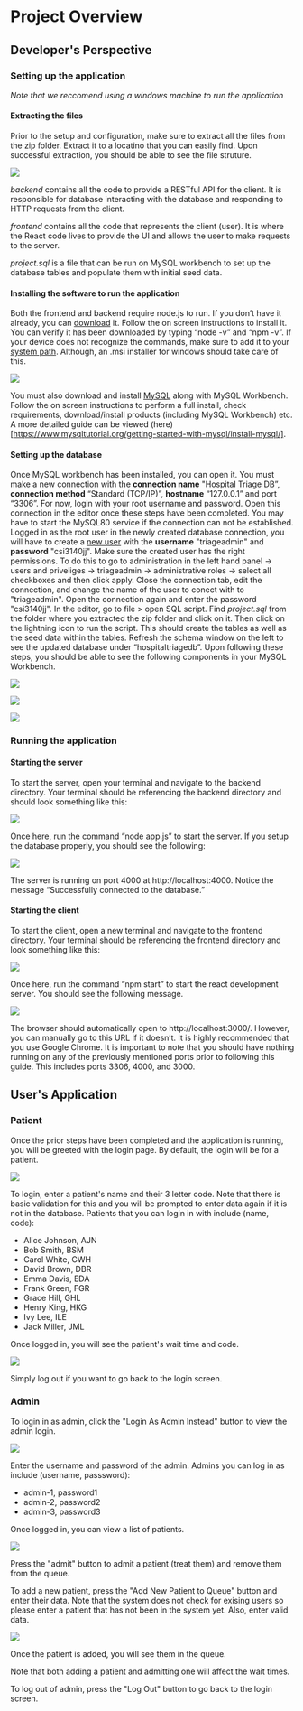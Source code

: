 # Project Overview

## Developer's Perspective

### Setting up the application

_Note that we reccomend using a windows machine to run the application_

#### Extracting the files

Prior to the setup and configuration, make sure to extract all the files from the zip folder. Extract it to a locatino that you can easily find. Upon successful extraction, you should be able to see the file struture.

![](./public/project_structure.png)

_backend_ contains all the code to provide a RESTful API for the client. It is responsible for database interacting with the database and responding to HTTP requests from the client.

_frontend_ contains all the code that represents the client (user). It is where the React code lives to provide the UI and allows the user to make requests to the server.

_project.sql_ is a file that can be run on MySQL workbench to set up the database tables and populate them with initial seed data.

#### Installing the software to run the application

Both the frontend and backend require node.js to run. If you don’t have it already, you can [download](https://nodejs.org/en/download/package-manager) it. Follow the on screen instructions to install it. You can verify it has been downloaded by typing “node -v” and “npm -v”. If your device does not recognize the commands, make sure to add it to your [system path](https://hackmd.io/@hm222vx/AddNodeJSPath). Although, an .msi installer for windows should take care of this.

![](./public/node_commands.png)

You must also download and install [MySQL](https://dev.mysql.com/downloads/installer/) along with MySQL Workbench. Follow the on screen instructions to perform a full install, check requirements, download/install products (including MySQL Workbench) etc. A more detailed guide can be viewed (here)[https://www.mysqltutorial.org/getting-started-with-mysql/install-mysql/].

#### Setting up the database

Once MySQL workbench has been installed, you can open it. You must make a new connection with the **connection name** "Hospital Triage DB”, **connection method** “Standard (TCP/IP)”, **hostname** “127.0.0.1” and port “3306”. For now, login with your root username and password. Open this connection in the editor once these steps have been completed. You may have to start the MySQL80 service if the connection can not be established. Logged in as the root user in the newly created database connection, you will have to create a [new user](https://dev.mysql.com/doc/workbench/en/wb-mysql-connections-navigator-management-users-and-privileges.html) with the **username** "triageadmin" and **password** "csi3140jj". Make sure the created user has the right permissions. To do this to go to administration in the left hand panel -> users and priveliges -> triageadmin -> administrative roles -> select all checkboxes and then click apply. Close the connection tab, edit the connection, and change the name of the user to conect with to "triageadmin". Open the connection again and enter the password "csi3140jj". In the editor, go to file > open SQL script. Find _project.sql_ from the folder where you extracted the zip folder and click on it. Then click on the lightning icon to run the script. This should create the tables as well as the seed data within the tables. Refresh the schema window on the left to see the updated database under “hospitaltriagedb”. Upon following these steps, you should be able to see the following components in your MySQL Workbench.

![](./public/schema_panel.png)

![](./public/sql_connections.png)

![](./public/connection_details.png)

### Running the application

#### Starting the server

To start the server, open your terminal and navigate to the backend directory. Your terminal
should be referencing the backend directory and should look something like this:

![](./public/backend_path.png)

Once here, run the command “node app.js” to start the server. If you setup the database properly,
you should see the following:

![](./public/server_start.png)

The server is running on port 4000 at http://localhost:4000. Notice the message “Successfully
connected to the database.”

#### Starting the client

To start the client, open a new terminal and navigate to the frontend directory. Your terminal
should be referencing the frontend directory and look something like this:

![](./public/frontend_path.png)

Once here, run the command “npm start” to start the react development server. You should see
the following message.

![](./public/react_success_message.png)

The browser should automatically open to http://localhost:3000/. However, you can manually
go to this URL if it doesn’t. It is highly recommended that you use Google Chrome.
It is important to note that you should have nothing running on any of the previously mentioned
ports prior to following this guide. This includes ports 3306, 4000, and 3000.

## User's Application

### Patient

Once the prior steps have been completed and the application is running, you will be greeted with the login page. By default, the login will be for a patient.

![](./public/patient_login.png)

To login, enter a patient's name and their 3 letter code. Note that there is basic validation for this and you will be prompted to enter data again if it is not in the database. Patients that you can login in with include (name, code):
- Alice Johnson, AJN
- Bob Smith, BSM
- Carol White, CWH
- David Brown, DBR
- Emma Davis, EDA
- Frank Green, FGR
- Grace Hill, GHL
- Henry King, HKG
- Ivy Lee, ILE
- Jack Miller, JML

Once logged in, you will see the patient's wait time and code.

![](./public/patient_screen.png)

Simply log out if you want to go back to the login screen.

### Admin

To login in as admin, click the "Login As Admin Instead" button to view the admin login.

![](./public/admin_login.png)

Enter the username and password of the admin. Admins you can log in as include (username, passsword):
- admin-1, password1
- admin-2, password2
- admin-3, password3

Once logged in, you can view a list of patients.

![](./public/patient_data.png)

Press the "admit" button to admit a patient (treat them) and remove them from the queue.

To add a new patient, press the "Add New Patient to Queue" button and enter their data. Note that the system does not check for exising users so please enter a patient that has not been in the system yet. Also, enter valid data.

![](./public/add_new_patient.png)

Once the patient is added, you will see them in the queue.

Note that both adding a patient and admitting one will affect the wait times.

To log out of admin, press the "Log Out" button to go back to the login screen.
